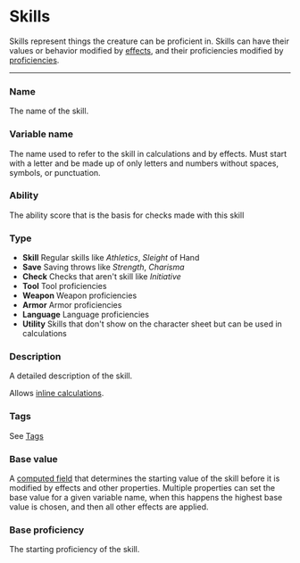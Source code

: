 # Skills

Skills represent things the creature can be proficient in. Skills can have their values or behavior modified by [effects](/docs/property/effect), and their proficiencies modified by [proficiencies](/docs/property/proficiency).

---

### Name

The name of the skill.

### Variable name

The name used to refer to the skill in calculations and by effects. Must start with a letter and be made up of only letters and numbers without spaces, symbols, or punctuation.

### Ability

The ability score that is the basis for checks made with this skill

### Type

- **Skill** Regular skills like *Athletics*, *Sleight* of Hand
- **Save** Saving throws like *Strength*, *Charisma*
- **Check** Checks that aren't skill like *Initiative*
- **Tool** Tool proficiencies
- **Weapon** Weapon proficiencies
- **Armor** Armor proficiencies
- **Language** Language proficiencies
- **Utility** Skills that don't show on the character sheet but can be used in calculations

### Description

A detailed description of the skill.

Allows [inline calculations](/docs/inline-calculations).

### Tags

See [Tags](/docs/tags)

### Base value

A [computed field](/docs/computed-fields) that determines the starting value of the skill before it is modified by effects and other properties. Multiple properties can set the base value for a given variable name, when this happens the highest base value is chosen, and then all other effects are applied.

### Base proficiency

The starting proficiency of the skill.
